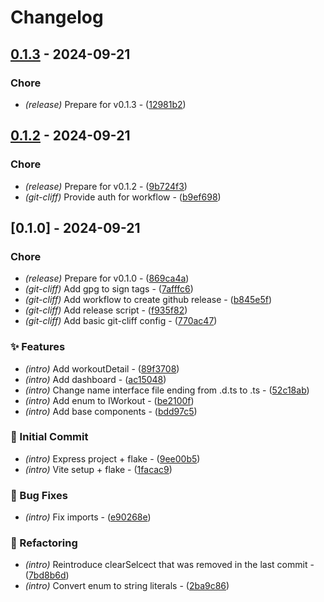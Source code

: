 # Changelog


## [0.1.3](https://github.com/Flokkq/https://github.com/orhun/git-cliff/blob/main/cliff.toml/compare/v0.1.2..v0.1.3) - 2024-09-21




### Chore

- *(release)* Prepare for v0.1.3 - ([12981b2](https://github.com/Flokkq/https://github.com/orhun/git-cliff/blob/main/cliff.toml/commit/12981b27a2cc0d04f04f25deece67d4cc6701370))


## [0.1.2](https://github.com/Flokkq/https://github.com/orhun/git-cliff/blob/main/cliff.toml/compare/v0.1.0..v0.1.2) - 2024-09-21




### Chore

- *(release)* Prepare for v0.1.2 - ([9b724f3](https://github.com/Flokkq/https://github.com/orhun/git-cliff/blob/main/cliff.toml/commit/9b724f3553e892ef52bfd0e1ffdb8de4cb903f16))
- *(git-cliff)* Provide auth for workflow - ([b9ef698](https://github.com/Flokkq/https://github.com/orhun/git-cliff/blob/main/cliff.toml/commit/b9ef698aeb9fedb97abb8ef620817f6d0d6b3b82))


## [0.1.0] - 2024-09-21




### Chore

- *(release)* Prepare for v0.1.0 - ([869ca4a](https://github.com/Flokkq/https://github.com/orhun/git-cliff/blob/main/cliff.toml/commit/869ca4a61098361736cb42fe1a443fea16bf3441))
- *(git-cliff)* Add gpg to sign tags - ([7afffc6](https://github.com/Flokkq/https://github.com/orhun/git-cliff/blob/main/cliff.toml/commit/7afffc69c1b9ef2b16ca19fc3dc3285980a91f73))
- *(git-cliff)* Add workflow to create github release - ([b845e5f](https://github.com/Flokkq/https://github.com/orhun/git-cliff/blob/main/cliff.toml/commit/b845e5fc33d59395eef037d0d6c0d400c9974e5b))
- *(git-cliff)* Add release script - ([f935f82](https://github.com/Flokkq/https://github.com/orhun/git-cliff/blob/main/cliff.toml/commit/f935f82fec9cf4119efb19fb050ff55896195fc6))
- *(git-cliff)* Add basic git-cliff config - ([770ac47](https://github.com/Flokkq/https://github.com/orhun/git-cliff/blob/main/cliff.toml/commit/770ac47db2ce021dd84e4423f7bc09896c3820f5))

### ✨ Features

- *(intro)* Add workoutDetail - ([89f3708](https://github.com/Flokkq/https://github.com/orhun/git-cliff/blob/main/cliff.toml/commit/89f3708b07484224c60962e9238b171ee0f58483))
- *(intro)* Add dashboard - ([ac15048](https://github.com/Flokkq/https://github.com/orhun/git-cliff/blob/main/cliff.toml/commit/ac15048b7061ab796fd151b1aa997a58a0e221db))
- *(intro)* Change name interface file ending from .d.ts to .ts - ([52c18ab](https://github.com/Flokkq/https://github.com/orhun/git-cliff/blob/main/cliff.toml/commit/52c18abaf70fd87a687a909dd0846e09dd2bd2ed))
- *(intro)* Add enum to IWorkout - ([be2100f](https://github.com/Flokkq/https://github.com/orhun/git-cliff/blob/main/cliff.toml/commit/be2100f333cbbbac33ad5bdb00407a6c95c99e40))
- *(intro)* Add base components - ([bdd97c5](https://github.com/Flokkq/https://github.com/orhun/git-cliff/blob/main/cliff.toml/commit/bdd97c5af61b296697ec89b1176907c7e654fd62))

### 🎉 Initial Commit

- *(intro)* Express project + flake - ([9ee00b5](https://github.com/Flokkq/https://github.com/orhun/git-cliff/blob/main/cliff.toml/commit/9ee00b53cfc446296820bbee19ab0548f5515630))
- *(intro)* Vite setup + flake - ([1facac9](https://github.com/Flokkq/https://github.com/orhun/git-cliff/blob/main/cliff.toml/commit/1facac98309071b68e0ddf776f058c435ef7c1fa))

### 🐛 Bug Fixes

- *(intro)* Fix imports - ([e90268e](https://github.com/Flokkq/https://github.com/orhun/git-cliff/blob/main/cliff.toml/commit/e90268e70bf3045dfde22c6a88bf043306066c7c))

### 🚜 Refactoring

- *(intro)* Reintroduce clearSelcect that was removed in the last commit - ([7bd8b6d](https://github.com/Flokkq/https://github.com/orhun/git-cliff/blob/main/cliff.toml/commit/7bd8b6d8c286eb292d46a31d4ee80db173d049ad))
- *(intro)* Convert enum to string literals - ([2ba9c86](https://github.com/Flokkq/https://github.com/orhun/git-cliff/blob/main/cliff.toml/commit/2ba9c86c9bba4b110eea67f512dc96cd116f9f06))
<!-- generated by git-cliff -->
